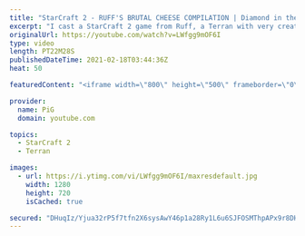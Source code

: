 ```yaml
---
title: "StarCraft 2 - RUFF'S BRUTAL CHEESE COMPILATION | Diamond in the Ruff #35 - StarCraft 2"
excerpt: "I cast a StarCraft 2 game from Ruff, a Terran with very creative gameplay. How will he ruff up his Terran opponent? 🐷 Support PiG: http://paypal.me/PiGSC2 | https://www.patreon.com/PiGSC2  Check out all episodes of 💎 Diamond in the Ruff: https://www.youtube.com/playlist?list=PLFUDU8AOevUfdEq20wYq8Sm9z3sc1yn0l"
originalUrl: https://youtube.com/watch?v=LWfgg9mOF6I
type: video
length: PT22M28S
publishedDateTime: 2021-02-18T03:44:36Z
heat: 50

featuredContent: "<iframe width=\"800\" height=\"500\" frameborder=\"0\" src=\"https://www.youtube.com/embed/LWfgg9mOF6I\" allow=\"accelerometer; autoplay; encrypted-media; gyroscope; picture-in-picture\" allowfullscreen></iframe>"

provider:
  name: PiG
  domain: youtube.com

topics:
  - StarCraft 2
  - Terran

images:
  - url: https://i.ytimg.com/vi/LWfgg9mOF6I/maxresdefault.jpg
    width: 1280
    height: 720
    isCached: true

secured: "DHuqIz/Yjua32rP5f7tfn2X6sysAwY46p1a28Ry1L6u6SJFOSMThpAPx9r8DHyD7O/gwVQOXcc3qM+Y6eTGHy6TX23JI0Q1ftQCEgjTWz451U+gy4DXvAzQWUCNDBsT+rt6QI3Q2GbMW6uPD7k3UKjYJHhrbtzIjFyROeFOdoW/EhpXavrWGobBcP8V6cuqdvtOQPo7oPTIbeGs+Cg8re3bQIzaTuFzc5aQd6QvH+6nxj6Zs9IUpLNKgosg01OAEr3mADTIJuehK71Sn+/j2N6fhXux+xbLxQStEgfDJHdd26PHHFK/alLYbpPi5XiWZ2bOmJuyyy180MZz+hILweyU/rVdMHEztenPnbtvjTIhNN2SO+b4NTUZf2YplxxzLswoQ+DduRLdsX7Ucxh/oPDHnqiv2cwpKiUK4Q34+WAM=;IMplZ3IpfWNNl3ppkEm61Q=="
---
```


